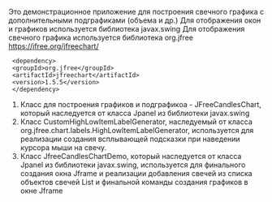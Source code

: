  Это демонстрационное приложение для построения свечного графика с дополнительными подграфиками (объема и др.)
 Для отображения окон и графиков используется библиотека javax.swing
 Для отображения свечного графика используется библиотека org.jfree https://jfree.org/jfreechart/
 
     <dependency>
     <groupId>org.jfree</groupId>
     <artifactId>jfreechart</artifactId>
     <version>1.5.5</version>
     </dependency>
 
 1. Класс для построения графиков и подграфикоа - JFreeCandlesChart, который наследуется от класса Jpanel из библиотеки
   javax.swing
 2.  Класс CustomHighLowItemLabelGenerator, наследуемый от класса org.jfree.chart.labels.HighLowItemLabelGenerator, 
     используется для реализации создания всплывающей подсказки при наведении курсора мыши на свечу.
 3. Класс JfreeCandlesChartDemo, который наследуется от класса Jpanel из библиотеки
    javax.swing, используется для финального создания окна Jframe и реализации добавления свечей из списка объектов
    свечей List<CandleMoex> и финальной команды создания графиков в окне Jframe 
